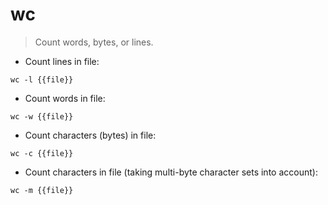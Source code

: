 # wc

> Count words, bytes, or lines.

- Count lines in file:

`wc -l {{file}}`

- Count words in file:

`wc -w {{file}}`

- Count characters (bytes) in file:

`wc -c {{file}}`

- Count characters in file (taking multi-byte character sets into account):

`wc -m {{file}}`
